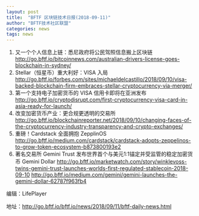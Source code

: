 ```yaml
---
layout: post
title:  "BFTF 区块链技术日报(2018-09-11)"
author: "BFTF技术社区联盟"
categories: news
tags: news
---
```


1. 又一个个人信息上链：悉尼政府将公民驾照信息搬上区块链<http://go.bftf.io/bitcoinnews.com/australian-drivers-license-goes-blockchain-in-sydney/>
2. Stellar（恒星币）重大利好：VISA 入局<http://go.bftf.io/forbes.com/sites/michaeldelcastillo/2018/09/10/visa-backed-blockchain-firm-embraces-stellar-cryptocurrency-via-merger/>
3. 第一个支持电子加密货币的 VISA 信用卡即将在亚洲发布<http://go.bftf.io/cryptodisrupt.com/first-cryptocurrency-visa-card-in-asia-ready-for-launch/>
4. 改变加密货币产业：更合规更透明的交易所<http://go.bftf.io/blockchainreporter.net/2018/09/10/changing-faces-of-the-cryptocurrency-industry-transparency-and-crypto-exchanges/>
5. 重磅！Cardstack 全面拥抱 ZepplinOS <http://go.bftf.io/medium.com/cardstack/cardstack-adopts-zeppelinos-to-grow-token-ecosystem-b873800193e2>
6. 著名交易所 Gemini Trust 发布世界首个与美元1:1锚定并受监管的稳定加密货币 Gemini Dollar <http://go.bftf.io/marketwatch.com/story/winklevoss-twins-gemini-trust-launches-worlds-first-regulated-stablecoin-2018-09-10> <http://go.bftf.io/medium.com/gemini/gemini-launches-the-gemini-dollar-62787f963fb4>


编辑：LifePlayer

地址：<http://go.bftf.io/bftf.io/news/2018/09/11/bftf-daily-news.html>
